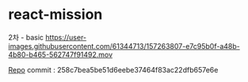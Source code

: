 # react-mission

2차 - basic
https://user-images.githubusercontent.com/61344713/157263807-e7c95b0f-a48b-4b80-b465-562747f91492.mov

[Repo](https://github.com/kingjs-inc/react-todo-app)
commit : 258c7bea5be51d6eebe37464f83ac22dfb657e6e
